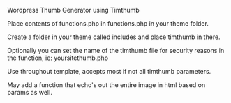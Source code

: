 Wordpress Thumb Generator using Timthumb

Place contents of functions.php in functions.php in your theme folder.

Create a folder in your theme called includes and place timthumb in there.

Optionally you can set the name of the timthumb file for security reasons in the function, ie: yoursitethumb.php

Use throughout template, accepts most if not all timthumb parameters.

May add a function that echo's out the entire image in html based on params as well.
